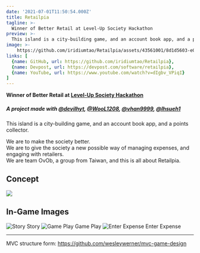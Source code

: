 ```yaml
---
date: '2021-07-01T11:50:54.000Z'
title: Retailpia
tagline: >-
  Winner of Better Retail at Level-Up Society Hackathon
preview: >-
  This island is a city-building game, and an account book app, and a points collector.
image: >-
    https://github.com/iridiumtao/Retailpia/assets/43561001/8d1d5603-e090-4694-9eea-562258a6c361
links: [
  {name: GitHub, url: https://github.com/iridiumtao/Retailpia}, 
  {name: Devpost, url: https://devpost.com/software/retailpia},
  {name: YouTube, url: https://www.youtube.com/watch?v=dIgbv_VPiqI}
]
---
```


**Winner of Better Retail at [Level-Up Society Hackathon](https://devpost.com/software/retailpia)**
##### A project made with [@devilhyt](https://github.com/devilhyt), [@WooL1208](https://github.com/WooL1208), [@vhan9999](https://github.com/vhan9999), [@lhsueh1](https://github.com/lhsueh1)


This island is a city-building game, and an account book app, and a points collector.

We are to make the society better.\
We are to give the society a new possible way of managing expenses, and engaging with retailers.\
We are team OvOb, a group from Taiwan, and this is all about Retailpia. <be>

## Concept
![](https://github.com/iridiumtao/Retailpia/assets/43561001/a49bb8ad-a7ca-47f8-8852-d5ca371bdfa1)

## In-Game Images

![Story](https://github.com/iridiumtao/Retailpia/assets/43561001/e2f97579-475a-4a9d-a1cc-1df7dadbcd4e)
Story
![Game Play](https://github.com/iridiumtao/Retailpia/assets/43561001/8d1d5603-e090-4694-9eea-562258a6c361)
Game Play
![Enter Expense](https://github.com/iridiumtao/Retailpia/assets/43561001/471d23fc-3e2c-4ec2-8b42-8d9b41cca815)
Enter Expense


---
MVC structure form:
https://github.com/wesleywerner/mvc-game-design